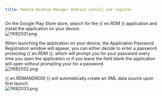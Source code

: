```yaml
---
title: Remote Desktop Manager Android install and register
---
```

On the Google Play Store store, search for the {{ en.RDM }} application and install the application on your device.  
![!!KB2031.png](https://webdevolutions.azureedge.net/docs/en/kb/KB2031.png)

When launching the application on your device, the Application Password Registration window will appear, you can either decide to enter a password protecting {{ en.RDM }}, which will prompt you for your password every time you open the application or if you leave the field blank the application will open without prompting your for a password.  
![!!KB2032.png](https://webdevolutions.azureedge.net/docs/en/kb/KB2032.png)  

{{ en.RDMANDROID }} will automatically create an XML data source upon first launch.  
![!!KB2033.png](https://webdevolutions.azureedge.net/docs/en/kb/KB2033.png)
